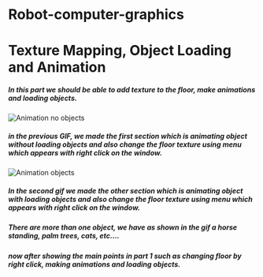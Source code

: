 # Robot-computer-graphics
# Texture Mapping, Object Loading and Animation

##### In this part we should be able to add texture to the floor, make animations and loading objects.

![Animation no objects](https://user-images.githubusercontent.com/61665359/127849855-e98bfb80-d20e-4a1d-82dd-22f5a1399292.gif)


##### in the previous GIF, we made the first section which is animating object without loading objects and also change the floor texture using menu which appears with right click on the window.

![Animation  objects](https://user-images.githubusercontent.com/61665359/127849906-83433e38-8791-4d0c-af82-7e80d9bc4d65.gif)


 	

##### In the second gif we made the other section which is animating object with loading objects and also change the floor texture using menu which appears with right click on the window.

##### There are more than one object, we have as shown in the gif a horse standing, palm trees, cats, etc....

##### now after showing the main points in part 1 such as changing floor by right click, making animations and loading objects.
